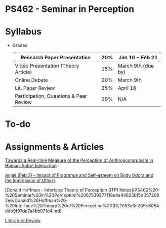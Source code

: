 # PS462 - Seminar in Perception

# Syllabus

- Grades
    
    
    | Research Paper Presentation | 20% | Jan 10 - Feb 21 |
    | --- | --- | --- |
    | Video Presentation (Theory Article) | 15% | March 9th (due by) |
    | Online Debate | 20% | March 9th |
    | Lit. Paper Review | 25% | April 18 |
    | Participation, Questions & Peer Review | 20% | N/A |

# To-do

# Assignments & Articles

[Towards a Real-time Measure of the Perception of Anthropomorphism in Human-Robot Interaction](PS462%20-%20Seminar%20in%20Perception%2067539277f18e4a44823b15d0572092e6/Towards%20a%20Real-time%20Measure%20of%20the%20Perception%20of%20A%208f1a7e5d910e43babc3991a2a2e3919a.md)

[Anjali (Feb 2) - Impact of Fragrance and Self-esteem on Body Odors and the Impression of Others](PS462%20-%20Seminar%20in%20Perception%2067539277f18e4a44823b15d0572092e6/Anjali%20(Feb%202)%20-%20Impact%20of%20Fragrance%20and%20Self-este%206454053ca6a1453dbb5e6c7ac7941209.md)

[Donald Hoffman - Interface Theory of Perception (ITP) Notes](PS462%20-%20Seminar%20in%20Perception%2067539277f18e4a44823b15d0572092e6/Donald%20Hoffman%20-%20Interface%20Theory%20of%20Perception%20(I%2053e3e209c8064ddb9f97de7a4bb071d4.md)

[Literature Review](PS462%20-%20Seminar%20in%20Perception%2067539277f18e4a44823b15d0572092e6/Literature%20Review%20e86c731d00934c70a21b4d4cee5e597f.md)